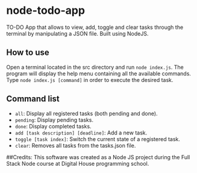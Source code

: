 # node-todo-app

TO-DO App that allows to view, add, toggle and clear tasks through the terminal by manipulating a JSON file. Built using NodeJS.

## How to use

Open a terminal located in the src directory and run `node index.js`. The program will display the help menu containing all the available commands. Type `node index.js [command]` in order to execute the desired task.

## Command list

- ```all```: Display all registered tasks (both pending and done).
- ```pending```: Display pending tasks.
- ```done```: Display completed tasks.
- ```add [task description] [deadline]```: Add a new task.
- ```toggle [task index]```: Switch the current state of a registered task.
- ```clear```: Removes all tasks from the tasks.json file.

##Credits:
This software was created as a Node JS project during the Full Stack Node course at Digital House programming school.
